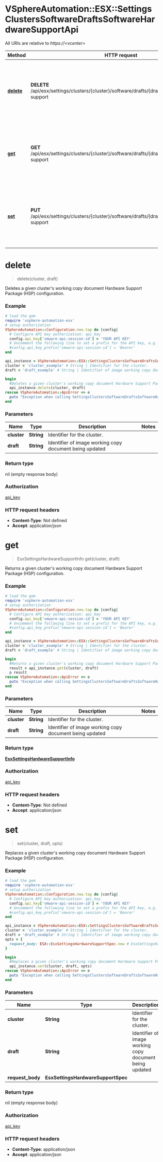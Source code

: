 # VSphereAutomation::ESX::SettingsClustersSoftwareDraftsSoftwareHardwareSupportApi

All URIs are relative to *https://&lt;vcenter&gt;*

Method | HTTP request | Description
------------- | ------------- | -------------
[**delete**](SettingsClustersSoftwareDraftsSoftwareHardwareSupportApi.md#delete) | **DELETE** /api/esx/settings/clusters/{cluster}/software/drafts/{draft}/software/hardware-support | Deletes a given cluster&#39;s working copy document Hardware Support Package (HSP) configuration.
[**get**](SettingsClustersSoftwareDraftsSoftwareHardwareSupportApi.md#get) | **GET** /api/esx/settings/clusters/{cluster}/software/drafts/{draft}/software/hardware-support | Returns a given cluster&#39;s working copy document Hardware Support Package (HSP) configuration.
[**set**](SettingsClustersSoftwareDraftsSoftwareHardwareSupportApi.md#set) | **PUT** /api/esx/settings/clusters/{cluster}/software/drafts/{draft}/software/hardware-support | Replaces a given cluster&#39;s working copy document Hardware Support Package (HSP) configuration.


# **delete**
> delete(cluster, draft)

Deletes a given cluster's working copy document Hardware Support Package (HSP) configuration.

### Example
```ruby
# load the gem
require 'vsphere-automation-esx'
# setup authorization
VSphereAutomation::Configuration.new.tap do |config|
  # Configure API key authorization: api_key
  config.api_key['vmware-api-session-id'] = 'YOUR API KEY'
  # Uncomment the following line to set a prefix for the API key, e.g. 'Bearer' (defaults to nil)
  #config.api_key_prefix['vmware-api-session-id'] = 'Bearer'
end

api_instance = VSphereAutomation::ESX::SettingsClustersSoftwareDraftsSoftwareHardwareSupportApi.new
cluster = 'cluster_example' # String | Identifier for the cluster.
draft = 'draft_example' # String | Identifier of image working copy document being updated

begin
  #Deletes a given cluster's working copy document Hardware Support Package (HSP) configuration.
  api_instance.delete(cluster, draft)
rescue VSphereAutomation::ApiError => e
  puts "Exception when calling SettingsClustersSoftwareDraftsSoftwareHardwareSupportApi->delete: #{e}"
end
```

### Parameters

Name | Type | Description  | Notes
------------- | ------------- | ------------- | -------------
 **cluster** | **String**| Identifier for the cluster. | 
 **draft** | **String**| Identifier of image working copy document being updated | 

### Return type

nil (empty response body)

### Authorization

[api_key](../README.md#api_key)

### HTTP request headers

 - **Content-Type**: Not defined
 - **Accept**: application/json



# **get**
> EsxSettingsHardwareSupportInfo get(cluster, draft)

Returns a given cluster's working copy document Hardware Support Package (HSP) configuration.

### Example
```ruby
# load the gem
require 'vsphere-automation-esx'
# setup authorization
VSphereAutomation::Configuration.new.tap do |config|
  # Configure API key authorization: api_key
  config.api_key['vmware-api-session-id'] = 'YOUR API KEY'
  # Uncomment the following line to set a prefix for the API key, e.g. 'Bearer' (defaults to nil)
  #config.api_key_prefix['vmware-api-session-id'] = 'Bearer'
end

api_instance = VSphereAutomation::ESX::SettingsClustersSoftwareDraftsSoftwareHardwareSupportApi.new
cluster = 'cluster_example' # String | Identifier for the cluster.
draft = 'draft_example' # String | Identifier of image working copy document being updated

begin
  #Returns a given cluster's working copy document Hardware Support Package (HSP) configuration.
  result = api_instance.get(cluster, draft)
  p result
rescue VSphereAutomation::ApiError => e
  puts "Exception when calling SettingsClustersSoftwareDraftsSoftwareHardwareSupportApi->get: #{e}"
end
```

### Parameters

Name | Type | Description  | Notes
------------- | ------------- | ------------- | -------------
 **cluster** | **String**| Identifier for the cluster. | 
 **draft** | **String**| Identifier of image working copy document being updated | 

### Return type

[**EsxSettingsHardwareSupportInfo**](EsxSettingsHardwareSupportInfo.md)

### Authorization

[api_key](../README.md#api_key)

### HTTP request headers

 - **Content-Type**: Not defined
 - **Accept**: application/json



# **set**
> set(cluster, draft, opts)

Replaces a given cluster's working copy document Hardware Support Package (HSP) configuration.

### Example
```ruby
# load the gem
require 'vsphere-automation-esx'
# setup authorization
VSphereAutomation::Configuration.new.tap do |config|
  # Configure API key authorization: api_key
  config.api_key['vmware-api-session-id'] = 'YOUR API KEY'
  # Uncomment the following line to set a prefix for the API key, e.g. 'Bearer' (defaults to nil)
  #config.api_key_prefix['vmware-api-session-id'] = 'Bearer'
end

api_instance = VSphereAutomation::ESX::SettingsClustersSoftwareDraftsSoftwareHardwareSupportApi.new
cluster = 'cluster_example' # String | Identifier for the cluster.
draft = 'draft_example' # String | Identifier of image working copy document being updated
opts = {
  request_body: ESX::EsxSettingsHardwareSupportSpec.new # EsxSettingsHardwareSupportSpec | 
}

begin
  #Replaces a given cluster's working copy document Hardware Support Package (HSP) configuration.
  api_instance.set(cluster, draft, opts)
rescue VSphereAutomation::ApiError => e
  puts "Exception when calling SettingsClustersSoftwareDraftsSoftwareHardwareSupportApi->set: #{e}"
end
```

### Parameters

Name | Type | Description  | Notes
------------- | ------------- | ------------- | -------------
 **cluster** | **String**| Identifier for the cluster. | 
 **draft** | **String**| Identifier of image working copy document being updated | 
 **request_body** | **EsxSettingsHardwareSupportSpec**|  | [optional] 

### Return type

nil (empty response body)

### Authorization

[api_key](../README.md#api_key)

### HTTP request headers

 - **Content-Type**: application/json
 - **Accept**: application/json



